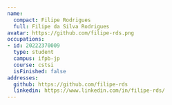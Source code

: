 ```yaml
---
name:
  compact: Filipe Rodrigues
  full: Filipe da Silva Rodrigues
avatar: https://github.com/filipe-rds.png
occupations:
- id: 20222370009
  type: student
  campus: ifpb-jp
  course: cstsi
  isFinished: false
addresses:
  github: https://github.com/filipe-rds
  linkedin: https://www.linkedin.com/in/filipe-rds/
---
```


